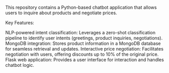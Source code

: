 This repository contains a Python-based chatbot application that allows users to inquire about products and negotiate prices.

Key Features:

NLP-powered intent classification: Leverages a zero-shot classification pipeline to identify user intents (greetings, product inquiries, negotiations).
MongoDB integration: Stores product information in a MongoDB database for seamless retrieval and updates.
Interactive price negotiation: Facilitates negotiation with users, offering discounts up to 10% of the original price.
Flask web application: Provides a user interface for interaction and handles chatbot logic.
